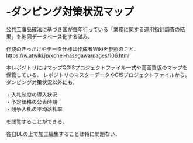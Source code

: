 # -ダンピング対策状況マップ
公共工事品確法に基づき国が毎年行っている「業務に関する運用指針調査の結果」を地図データベース化する試み．

作成のきっかけやデータ仕様は作成者Wikiを参照のこと．
https://w.atwiki.jp/kohei-hasegawa/pages/106.html

本レポジトリにはマップQGISプロジェクトファイル一式や高画質版のマップを保管している．
レポジトリのマスターデータやGISプロジェクトファイルから，ダンピング対策状況以外にも，</br>

・入札制度の導入状況</br>
・予定価格の公表時期</br>
・競争入札の平均落札率</br>

を閲覧することができる．

各自DLの上で加工編集することは特に問題ない．
